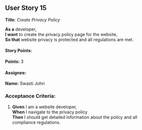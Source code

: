 ## User Story 15

**Title**: *Create Privacy Policy*

**As a** developer,  
**I want** to create the privacy policy page for the website,  
**So that** website privacy is protected and all regulations are met.

#### Story Points:
**Points:** 3

#### Assignee: 

**Name:** Swasti Johri

### Acceptance Criteria:

1. **Given** I am a website developer,  
   **When** I navigate to the privacy policy  
   **Then** I should get detailed information about the policy and all compliance regulations.